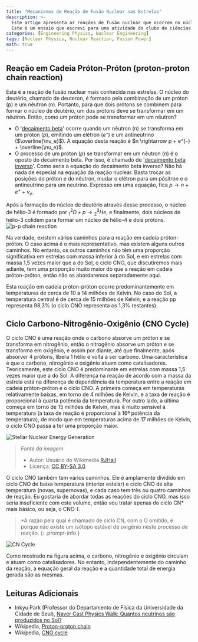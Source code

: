 ```yaml
---
title: "Mecanismos de Reação de Fusão Nuclear nas Estrelas"
description: >-
  Este artigo apresenta as reações de fusão nuclear que ocorrem no núcleo das estrelas, incluindo a reação em cadeia próton-próton e o ciclo CNO.
  Este é um ensaio que escrevi para uma atividade do clube de ciências quando estava no primeiro ano do ensino médio. Está escrito em um estilo coloquial e o conteúdo pode ser escasso ou parcialmente impreciso em alguns pontos, mas foi carregado na sua forma original para fins de arquivamento.
categories: [Engineering Physics, Nuclear Engineering]
tags: [Nuclear Physics, Nuclear Reaction, Fusion Power]
math: true
---
```


## Reação em Cadeia Próton-Próton (proton-proton chain reaction)
Esta é a reação de fusão nuclear mais conhecida nas estrelas. O núcleo do deutério, chamado de deuteron, é formado pela combinação de um próton (p) e um nêutron (n). Portanto, para que dois prótons se combinem para formar o núcleo de deutério, um dos prótons deve se transformar em um nêutron. Então, como um próton pode se transformar em um nêutron?

- O '[decaimento beta](/posts/Nuclear-Stability-and-Radioactive-Decay/#negative-beta-decay-beta--decay)' ocorre quando um nêutron ($n$) se transforma em um próton ($p$), emitindo um elétron ($e⁻$) e um antineutrino ($\overline{\nu_e}$). A equação desta reação é $n \rightarrow p + e^{-} + \overline{\nu_e}$. 
- O processo de um próton ($p$) se transformar em um nêutron ($n$) é o oposto do decaimento beta. Por isso, é chamado de '[decaimento beta inverso](/posts/Nuclear-Stability-and-Radioactive-Decay/#positive-beta-decay-beta-decay)'. Como seria a equação do decaimento beta inverso? Não há nada de especial na equação da reação nuclear. Basta trocar as posições do próton e do nêutron, mudar o elétron para um pósitron e o antineutrino para um neutrino. Expresso em uma equação, fica $p \rightarrow n + e^{+} + \nu_e$.

Após a formação do núcleo de deutério através desse processo, o núcleo de hélio-3 é formado por $^2_1D + p \rightarrow {^3_2He}$, e finalmente, dois núcleos de hélio-3 colidem para formar um núcleo de hélio-4 e dois prótons.  
![p-p chain reaction](https://upload.wikimedia.org/wikipedia/commons/8/85/Fusion_in_the_Sun.svg)

Na verdade, existem vários caminhos para a reação em cadeia próton-próton. O caso acima é o mais representativo, mas existem alguns outros caminhos. No entanto, os outros caminhos não têm uma proporção significativa em estrelas com massa inferior à do Sol, e em estrelas com massa 1,5 vezes maior que a do Sol, o ciclo CNO, que discutiremos mais adiante, tem uma proporção muito maior do que a reação em cadeia próton-próton, então não os abordaremos separadamente aqui.

Esta reação em cadeia próton-próton ocorre predominantemente em temperaturas de cerca de 10 a 14 milhões de Kelvin. No caso do Sol, a temperatura central é de cerca de 15 milhões de Kelvin, e a reação pp representa 98,3% (o ciclo CNO representa os 1,3% restantes).

## Ciclo Carbono-Nitrogênio-Oxigênio (CNO Cycle)
O ciclo CNO é uma reação onde o carbono absorve um próton e se transforma em nitrogênio, então o nitrogênio absorve um próton e se transforma em oxigênio, e assim por diante, até que finalmente, após absorver 4 prótons, libera 1 hélio e volta a ser carbono. Uma característica é que o carbono, nitrogênio e oxigênio atuam como catalisadores. Teoricamente, este ciclo CNO é predominante em estrelas com massa 1,5 vezes maior que a do Sol. A diferença na reação de acordo com a massa da estrela está na diferença de dependência da temperatura entre a reação em cadeia próton-próton e o ciclo CNO. A primeira começa em temperaturas relativamente baixas, em torno de 4 milhões de Kelvin, e a taxa de reação é proporcional à quarta potência da temperatura. Por outro lado, a última começa em torno de 15 milhões de Kelvin, mas é muito sensível à temperatura (a taxa de reação é proporcional à 16ª potência da temperatura), de modo que em temperaturas acima de 17 milhões de Kelvin, o ciclo CNO passa a ter uma proporção maior.

![Stellar Nuclear Energy Generation](https://upload.wikimedia.org/wikipedia/commons/5/5b/Nuclear_energy_generation.svg)
> *Fonte da imagem*
> - Autor: Usuário do Wikimedia [RJHall](https://commons.wikimedia.org/wiki/User:RJHall)
> - Licença: [CC BY-SA 3.0](https://creativecommons.org/licenses/by-sa/3.0/)

O ciclo CNO também tem vários caminhos. Ele é amplamente dividido em ciclo CNO de baixa temperatura (interior estelar) e ciclo CNO de alta temperatura (novas, supernovas), e cada caso tem três ou quatro caminhos de reação. Eu gostaria de abordar todas as reações do ciclo CNO, mas isso seria insuficiente com este volume, então vou tratar apenas do ciclo CN* mais básico, ou seja, o CNO-I.

> *A razão pela qual é chamado de ciclo CN, com o O omitido, é porque não existe um isótopo estável de oxigênio neste processo de reação.
{: .prompt-info }

![CN Cycle](https://upload.wikimedia.org/wikipedia/commons/2/21/CNO_Cycle.svg)

Como mostrado na figura acima, o carbono, nitrogênio e oxigênio circulam e atuam como catalisadores. No entanto, independentemente do caminho da reação, a equação geral da reação e a quantidade total de energia gerada são as mesmas.

## Leituras Adicionais
- Inkyu Park (Professor do Departamento de Física da Universidade da Cidade de Seul), [Naver Cast Physics Walk: Quantos neutrinos são produzidos no Sol?](https://terms.naver.com/entry.naver?docId=4125519&cid=58941&categoryId=58960)
- Wikipedia, [Proton-proton chain](https://en.wikipedia.org/wiki/Proton%E2%80%93proton_chain)
- Wikipedia, [CNO cycle](https://en.wikipedia.org/wiki/CNO_cycle)
